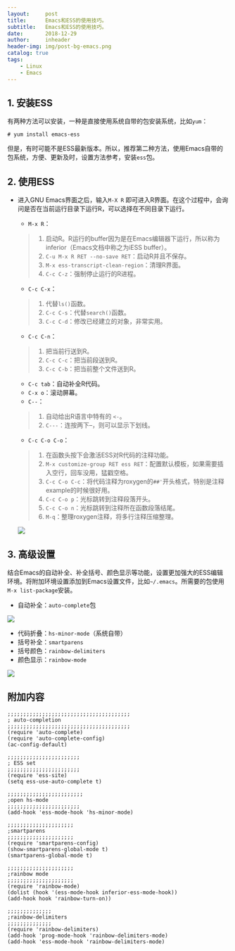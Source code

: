 ```yaml
---
layout:     post
title:      Emacs和ESS的使用技巧。
subtitle:   Emacs和ESS的使用技巧。
date:       2018-12-29
author:     inheader
header-img: img/post-bg-emacs.png
catalog: true
tags:
    - Linux
    - Emacs
---
```




## 1. 安装ESS

有两种方法可以安装，一种是直接使用系统自带的包安装系统，比如`yum`：

```
# yum install emacs-ess
```

但是，有时可能不是ESS最新版本。所以，推荐第二种方法，使用Emacs自带的包系统，方便、更新及时，设置方法参考，安装`ess`包。



## 2. 使用ESS

- 进入GNU Emacs界面之后，输入`M-X R` 即可进入R界面。在这个过程中，会询问是否在当前运行目录下运行R，可以选择在不同目录下运行。

  - `M-x R`：

  > 1. 启动R。R运行的buffer因为是在Emacs编辑器下运行，所以称为inferior（Emacs文档中称之为iESS buffer）。
  > 2. `C-u M-x R RET --no-save RET`：启动R并且不保存。
  > 3. `M-x ess-transcript-clean-region`：清理R界面。
  > 4. `C-c C-z`：强制停止运行的R进程。

  - `C-c C-x`：

  > 1. 代替`ls()`函数。
  > 2. `C-c C-s`：代替`search()`函数。
  > 3. `C-c C-d`：修改已经建立的对象，非常实用。

  - `C-c C-n`：

  > 1. 把当前行送到R。
  > 2. `C-c C-c`：把当前段送到R。
  > 3. `C-c C-b`：把当前整个文件送到R。

  - `C-c tab`：自动补全R代码。
  - `C-x o`：滚动屏幕。
  - `C--`：

  > 1. 自动给出R语言中特有的 `<-`。
  > 2. `C---`：连按两下–，则可以显示下划线。

  - `C-c C-o C-o`：

  > 1. 在函数头按下会激活ESS对R代码的注释功能。
  > 2. `M-x customize-group RET ess RET`：配置默认模板，如果需要插入空行，回车没用，猛戳空格。
  > 3. `C-c C-o C-c`：将代码注释为roxygen的`##'`开头格式，特别是注释example的时候很好用。
  > 4. `C-c C-o p`：光标跳转到注释段落开头。
  > 5. `C-c C-o n`：光标跳转到注释所在函数段落结尾。
  > 6. `M-q`：整理roxygen注释，将多行注释压缩整理。

  ![](http://images.duobanzhe.com/blog/Emacs_ESS_snap.jpg)



## 3. 高级设置

结合Emacs的自动补全、补全括号、颜色显示等功能，设置更加强大的ESS编辑环境。将附加环境设置添加到Emacs设置文件，比如`~/.emacs`。所需要的包使用`M-x list-package`安装。

- 自动补全：`auto-complete`包

![](http://images.duobanzhe.com/blog/emacs_ess_tipes_autocomplete.png)

- 代码折叠：`hs-minor-mode`（系统自带）
- 括号补全：`smartparens`
- 括号颜色：`rainbow-delimiters`
- 颜色显示：`rainbow-mode`

![](http://images.duobanzhe.com/blog/emacs_ess_tipes_parent.png)



## 附加内容

```
;;;;;;;;;;;;;;;;;;;;;;;;;;;;;;;;;;;;;;;
; auto-completion
;;;;;;;;;;;;;;;;;;;;;;;;;;;;;;;;;;;;;;;
(require 'auto-complete)
(require 'auto-complete-config)
(ac-config-default)

;;;;;;;;;;;;;;;;;;;;;;;
; ESS set
;;;;;;;;;;;;;;;;;;;;;;;
(require 'ess-site)
(setq ess-use-auto-complete t)

;;;;;;;;;;;;;;;;;;;;;;;;
;open hs-mode
;;;;;;;;;;;;;;;;;;;;;;;
(add-hook 'ess-mode-hook 'hs-minor-mode)

;;;;;;;;;;;;;;;;;;;;;
;smartparens
;;;;;;;;;;;;;;;;;;;;;
(require 'smartparens-config)
(show-smartparens-global-mode t)
(smartparens-global-mode t)

;;;;;;;;;;;;;;;;;;;;;
;rainbow mode 
;;;;;;;;;;;;;;;;;;;;;
(require 'rainbow-mode)
(dolist (hook '(ess-mode-hook inferior-ess-mode-hook))
(add-hook hook 'rainbow-turn-on))

;;;;;;;;;;;;;;
;rainbow-delimiters
;;;;;;;;;;;;;;
(require 'rainbow-delimiters)
(add-hook 'prog-mode-hook 'rainbow-delimiters-mode)
(add-hook 'ess-mode-hook 'rainbow-delimiters-mode)
```


